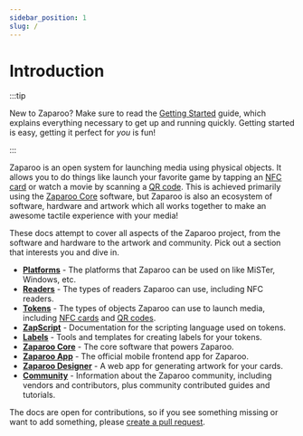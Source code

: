 ```yaml
---
sidebar_position: 1
slug: /
---
```


# Introduction

:::tip

New to Zaparoo? Make sure to read the [Getting Started](/docs/getting-started/) guide, which explains everything
necessary to get up and running quickly. Getting started is easy, getting it perfect for _you_ is fun!

:::

Zaparoo is an open system for launching media using physical objects. It allows you to do things like launch your
favorite game by tapping an [NFC card](/docs/tokens/nfc/) or watch a movie by scanning a [QR code](/docs/tokens/qr-codes). This is achieved primarily using the
[Zaparoo Core](/docs/core/) software, but Zaparoo is also an ecosystem of software, hardware and artwork which all works together to make an
awesome tactile experience with your media!

These docs attempt to cover all aspects of the Zaparoo project, from the software and hardware to the artwork and community. Pick out a section that interests you and dive in.

- **[Platforms](/docs/platforms/)** - The platforms that Zaparoo can be used on like MiSTer, Windows, etc.
- **[Readers](/docs/readers/)** - The types of readers Zaparoo can use, including NFC readers.
- **[Tokens](/docs/tokens/)** - The types of objects Zaparoo can use to launch media, including [NFC cards](/docs/tokens/nfc/) and [QR codes](/docs/tokens/qr-codes).
- **[ZapScript](/docs/zapscript/)** - Documentation for the scripting language used on tokens.
- **[Labels](/docs/labels/)** - Tools and templates for creating labels for your tokens.
- **[Zaparoo Core](/docs/core/)** - The core software that powers Zaparoo.
- **[Zaparoo App](/docs/app/)** - The official mobile frontend app for Zaparoo.
- **[Zaparoo Designer](/docs/designer/)** - A web app for generating artwork for your cards.
- **[Community](/docs/community/)** - Information about the Zaparoo community, including vendors and contributors, plus community contributed guides and tutorials.

The docs are open for contributions, so if you see something missing or want to add something, please [create a pull request](https://github.com/ZaparooProject/zaparoo.org/pulls).

